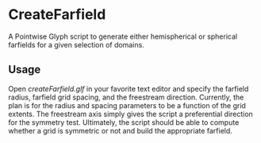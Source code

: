 # CreateFarfield
A Pointwise Glyph script to generate either hemispherical or spherical farfields for a given selection of domains.

## Usage
Open *createFarfield.glf* in your favorite text editor and specify the farfield radius, farfield grid spacing, and the freestream direction. Currently, the plan is for the radius and spacing parameters to be a function of the grid extents. The freestream axis simply gives the script a preferential direction for the symmetry test. Ultimately, the script should be able to compute whether a grid is symmetric or not and build the appropriate farfield. 

	 

